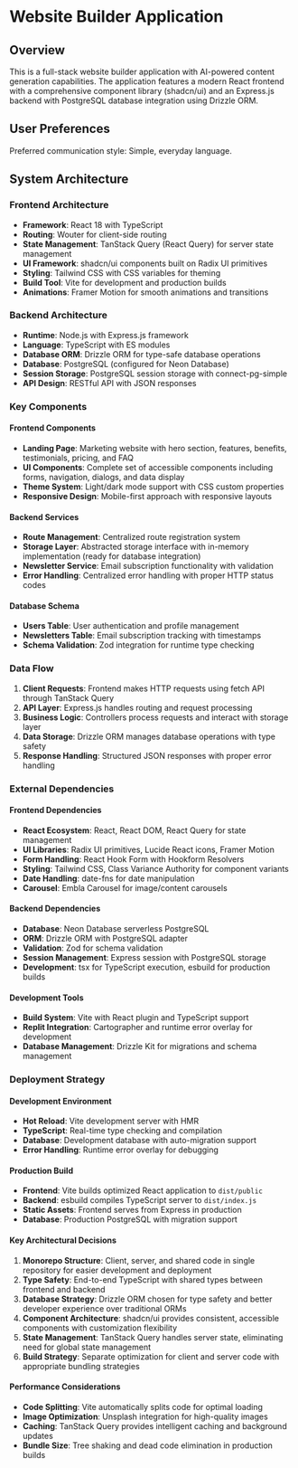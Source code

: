 # Website Builder Application

## Overview

This is a full-stack website builder application with AI-powered content generation capabilities. The application features a modern React frontend with a comprehensive component library (shadcn/ui) and an Express.js backend with PostgreSQL database integration using Drizzle ORM.

## User Preferences

Preferred communication style: Simple, everyday language.

## System Architecture

### Frontend Architecture
- **Framework**: React 18 with TypeScript
- **Routing**: Wouter for client-side routing
- **State Management**: TanStack Query (React Query) for server state management
- **UI Framework**: shadcn/ui components built on Radix UI primitives
- **Styling**: Tailwind CSS with CSS variables for theming
- **Build Tool**: Vite for development and production builds
- **Animations**: Framer Motion for smooth animations and transitions

### Backend Architecture
- **Runtime**: Node.js with Express.js framework
- **Language**: TypeScript with ES modules
- **Database ORM**: Drizzle ORM for type-safe database operations
- **Database**: PostgreSQL (configured for Neon Database)
- **Session Storage**: PostgreSQL session storage with connect-pg-simple
- **API Design**: RESTful API with JSON responses

### Key Components

#### Frontend Components
- **Landing Page**: Marketing website with hero section, features, benefits, testimonials, pricing, and FAQ
- **UI Components**: Complete set of accessible components including forms, navigation, dialogs, and data display
- **Theme System**: Light/dark mode support with CSS custom properties
- **Responsive Design**: Mobile-first approach with responsive layouts

#### Backend Services
- **Route Management**: Centralized route registration system
- **Storage Layer**: Abstracted storage interface with in-memory implementation (ready for database integration)
- **Newsletter Service**: Email subscription functionality with validation
- **Error Handling**: Centralized error handling with proper HTTP status codes

#### Database Schema
- **Users Table**: User authentication and profile management
- **Newsletters Table**: Email subscription tracking with timestamps
- **Schema Validation**: Zod integration for runtime type checking

### Data Flow

1. **Client Requests**: Frontend makes HTTP requests using fetch API through TanStack Query
2. **API Layer**: Express.js handles routing and request processing
3. **Business Logic**: Controllers process requests and interact with storage layer
4. **Data Storage**: Drizzle ORM manages database operations with type safety
5. **Response Handling**: Structured JSON responses with proper error handling

### External Dependencies

#### Frontend Dependencies
- **React Ecosystem**: React, React DOM, React Query for state management
- **UI Libraries**: Radix UI primitives, Lucide React icons, Framer Motion
- **Form Handling**: React Hook Form with Hookform Resolvers
- **Styling**: Tailwind CSS, Class Variance Authority for component variants
- **Date Handling**: date-fns for date manipulation
- **Carousel**: Embla Carousel for image/content carousels

#### Backend Dependencies
- **Database**: Neon Database serverless PostgreSQL
- **ORM**: Drizzle ORM with PostgreSQL adapter
- **Validation**: Zod for schema validation
- **Session Management**: Express session with PostgreSQL storage
- **Development**: tsx for TypeScript execution, esbuild for production builds

#### Development Tools
- **Build System**: Vite with React plugin and TypeScript support
- **Replit Integration**: Cartographer and runtime error overlay for development
- **Database Management**: Drizzle Kit for migrations and schema management

### Deployment Strategy

#### Development Environment
- **Hot Reload**: Vite development server with HMR
- **TypeScript**: Real-time type checking and compilation
- **Database**: Development database with auto-migration support
- **Error Handling**: Runtime error overlay for debugging

#### Production Build
- **Frontend**: Vite builds optimized React application to `dist/public`
- **Backend**: esbuild compiles TypeScript server to `dist/index.js`
- **Static Assets**: Frontend serves from Express in production
- **Database**: Production PostgreSQL with migration support

#### Key Architectural Decisions

1. **Monorepo Structure**: Client, server, and shared code in single repository for easier development and deployment
2. **Type Safety**: End-to-end TypeScript with shared types between frontend and backend
3. **Database Strategy**: Drizzle ORM chosen for type safety and better developer experience over traditional ORMs
4. **Component Architecture**: shadcn/ui provides consistent, accessible components with customization flexibility
5. **State Management**: TanStack Query handles server state, eliminating need for global state management
6. **Build Strategy**: Separate optimization for client and server code with appropriate bundling strategies

#### Performance Considerations
- **Code Splitting**: Vite automatically splits code for optimal loading
- **Image Optimization**: Unsplash integration for high-quality images
- **Caching**: TanStack Query provides intelligent caching and background updates
- **Bundle Size**: Tree shaking and dead code elimination in production builds
